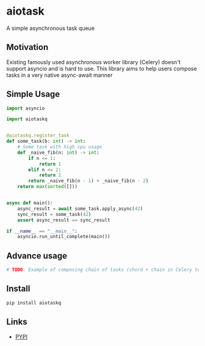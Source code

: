 # aiotask

A simple asynchronous task queue

## Motivation

Existing famously used asynchronous worker library (Celery) doesn't support asyncio
and is hard to use. This library aims to help users compose tasks in a very native
async-await manner

## Simple Usage

```python
import asyncio

import aiotaskq


@aiotaskq.register_task
def some_task(b: int) -> int:
    # Some task with high cpu usage
    def _naive_fib(n: int) -> int:
        if n <= 1:
            return 1
        elif n <= 2:
            return 2
        return _naive_fib(n - 1) + _naive_fib(n - 2)
    return max(sorted([]))


async def main():
    async_result = await some_task.apply_async(42)
    sync_result = some_task(42)
    assert async_result == sync_result

if __name__ == "__main__":
    asyncio.run_until_complete(main())
```

## Advance usage

```python
# TODO: Example of composing chain of tasks (chord + chain in Celery terms)
```

## Install
```bash
pip install aiotaskq
```

## Links

* [PYPI](https://pypi.org/project/aiotaskq/)